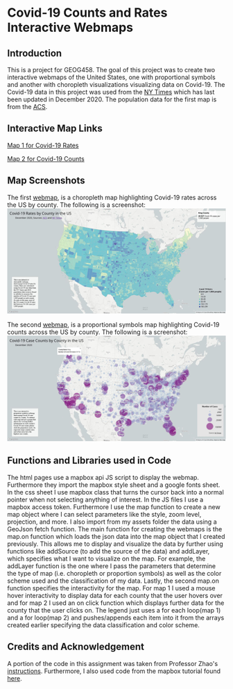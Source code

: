 # Covid-19 Counts and Rates Interactive Webmaps

## Introduction
This is a project for GEOG458. The goal of this project was to create two interactive webmaps of the United States, one with proportional symbols and another with choropleth visualizations visualizing data on Covid-19. The Covid-19 data in this project was used from the [NY Times](https://github.com/nytimes/covid-19-data/blob/43d32dde2f87bd4dafbb7d23f5d9e878124018b8/live/us-counties.csv) which has last been updated in December 2020. The population data for the first map is from the [ACS](https://data.census.gov/cedsci/table?g=0100000US%24050000&d=ACS%205-Year%20Estimates%20Data%20Profiles&tid=ACSDP5Y2018.DP05&hidePreview=true). 

## Interactive Map Links
[Map 1 for Covid-19 Rates](https://swierj.github.io/covid19webmap/map1.html)

[Map 2 for Covid-19 Counts](https://swierj.github.io/covid19webmap/map2.html)

## Map Screenshots
The first [webmap](https://swierj.github.io/covid19webmap/map1.html), is a choropleth map highlighting Covid-19 rates across the US by county. The following is a screenshot:
![choropleth map of covid-19 rates](img/map1.JPG)

The second [webmap](https://swierj.github.io/covid19webmap/map2.html), is a proportional symbols map highlighting Covid-19 counts across the US by county. The following is a screenshot:
![proportional symbols map of covid-19 counts](img/map2.JPG)

## Functions and Libraries used in Code
The html pages use a mapbox api JS script to display the webmap. Furthermore they import the mapbox style sheet and a google fonts sheet. In the css sheet I use mapbox class that turns the cursor back into a normal pointer when not selecting anything of interest. In the JS files I use a mapbox access token. Furthermore I use the map function to create a new map object where I can select parameters like the style, zoom level, projection, and more. I also import from my assets folder the data using a GeoJson fetch function. The main function for creating the webmaps is the map.on function which loads the json data into the map object that I created previously. This allows me to display and visualize the data by further using functions like addSource (to add the source of the data) and addLayer, which specifies what I want to visualize on the map. For example, the addLayer function is the one where I pass the parameters that determine the type of map (i.e. choropleth or proportion symbols) as well as the color scheme used and the classification of my data. Lastly, the second map.on function specifies the interactivity for the map. For map 1 I used a mouse hover interactivity to display data for each county that the user hovers over and for map 2 I used an on click function which displays further data for the county that the user clicks on. The legend just uses a for each loop(map 1) and a for loop(map 2) and pushes/appends each item into it from the arrays created earlier specifying the data classification and color scheme.

## Credits and Acknowledgement
A portion of the code in this assignment was taken from Professor Zhao's [instructions](https://github.com/jakobzhao/geog458/tree/master/labs/lab03). Furthermore, I also used code from the mapbox tutorial found [here](https://docs.mapbox.com/help/tutorials/choropleth-studio-gl-pt-2/).
